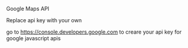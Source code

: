 Google Maps API

Replace api key with your own

go to https://console.developers.google.com to creare your api key for google javascript apis
